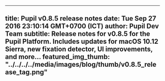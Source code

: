 ---
 title: Pupil v0.8.5 release notes
 date: Tue Sep 27 2016 23:10:14 GMT+0700 (ICT)
 author: Pupil Dev Team
 subtitle: Release notes for v0.8.5 for the Pupil Platform. Includes updates for macOS 10.12 Sierra, new fixation detector, UI improvements, and more...
 featured_img_thumb: "../../../../media/images/blog/thumb/v0.8.5_release_tag.png"
 ---

<script src="//cdn.rawgit.com/showdownjs/showdown/1.3.0/dist/showdown.min.js"></script>
<script type="text/javascript">
document.addEventListener("DOMContentLoaded", function(event) { 
	$(document).ready(function() {
		$.ajax({
			type: 'GET',
			url: "https://api.github.com/repos/pupil-labs/pupil/releases/tags/v0.8.5",
			dataType: "jsonp",
			success: function(data, textStatus,jaXHR){
				var converter = new showdown.Converter();
				var text = data.data.body;
				var html = converter.makeHtml(text);
				html += '<a href="https://github.com/pupil-labs/pupil/releases/tag/v0.8.5">Download v0.8.5</a>'  
				$('section[class~="content"]').html(html);
			}
		});
	});
});
</script>

